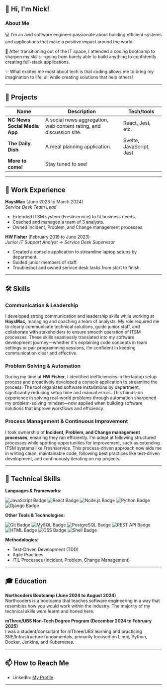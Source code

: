 ## 👋 Hi, I'm Nick!

### About Me
💻 I’m an avid software engineer passionate about building efficient systems and applications that make a positive impact around the world.

🚀 After transitioning out of the IT space, I attended a coding bootcamp to sharpen my skills—going from barely able to build anything to confidently creating full-stack applications.

✨ What excites me most about tech is that coding allows me to bring my imagination to life, all while creating solutions that help others!

---

## 🚀 Projects

| Name                         | Description                                                        | Tech/tools        |
| ---------------------------- | ------------------------------------------------------------------ | ----------------- |
| **NC News Social Media App** | A social news aggregation, web content rating, and discussion site. | React, Jest, etc. |
| **The Daily Dish**           | A meal planning application.                                       | Svelte, JavaScript, Jest |
| **More to come!**            | Stay tuned to see!                                                 |                   |

---

## 💼 Work Experience

**HaysMac** (June 2023 to March 2024)  
_Service Desk Team Lead_

- Extended ITSM system (Freshservice) to fit business needs.
- Coached and managed a team of 3 analysts.
- Owned Incident, Problem, and Change management processes.

**HW Fisher** (February 2019 to June 2023)  
_Junior IT Support Analyst → Service Desk Supervisor_

- Created a console application to streamline laptop setups by department.
- Guided junior members of staff.
- Troubleshot and owned service desk tasks from start to finish.

---

## 🛠️ Skills

### Communication & Leadership
I developed strong communication and leadership skills while working at **HaysMac**, managing and coaching a team of analysts. My role required me to clearly communicate technical solutions, guide junior staff, and collaborate with stakeholders to ensure smooth operation of ITSM processes. These skills seamlessly translated into my software development journey—whether it's explaining code concepts in team settings or pair programming sessions, I’m confident in keeping communication clear and effective.

### Problem Solving & Automation
During my time at **HW Fisher**, I identified inefficiencies in the laptop setup process and proactively developed a console application to streamline the process. The tool organized software installations by department, significantly reducing setup time and manual errors. This hands-on experience in solving real-world problems through automation sharpened my problem-solving mindset—now applied when building software solutions that improve workflows and efficiency.

### Process Management & Continuous Improvement
I took ownership of **Incident, Problem, and Change management processes**, ensuring they ran efficiently. I’m adept at following structured processes while spotting opportunities for improvement, such as extending ITSM systems like Freshservice. This process-driven approach now aids me in writing clean, maintainable code, following best practices like test-driven development, and continuously iterating on my projects.

---

## 🧰 Technical Skills

**Languages & Frameworks:**

<p align="left">
  <img src="https://img.shields.io/badge/JavaScript-F7DF1E?logo=javascript&logoColor=black" alt="JavaScript Badge"/>
  <img src="https://img.shields.io/badge/React-61DAFB?logo=react&logoColor=black" alt="React Badge"/>
  <img src="https://img.shields.io/badge/Node.js-339933?logo=node.js&logoColor=white" alt="Node.js Badge"/>
  <img src="https://img.shields.io/badge/Python-3776AB?logo=python&logoColor=white" alt="Python Badge"/>
  <img src="https://img.shields.io/badge/Django-092E20?logo=django&logoColor=white" alt="Django Badge"/>
</p>

**Other Tools & Technologies:**

<p align="left">
  <img src="https://img.shields.io/badge/Git-F05032?logo=git&logoColor=white" alt="Git Badge"/>
  <img src="https://img.shields.io/badge/MySQL-4479A1?logo=mysql&logoColor=white" alt="MySQL Badge"/>
  <img src="https://img.shields.io/badge/PostgreSQL-4169E1?logo=postgresql&logoColor=white" alt="PostgreSQL Badge"/>
  <img src="https://img.shields.io/badge/REST%20API-005571?logo=api&logoColor=white" alt="REST API Badge"/>
  <img src="https://img.shields.io/badge/HTML5-E34F26?logo=html5&logoColor=white" alt="HTML Badge"/>
  <img src="https://img.shields.io/badge/CSS3-1572B6?logo=css3&logoColor=white" alt="CSS Badge"/>
  <img src="https://img.shields.io/badge/Shell%20Scripting-4EAA25?logo=gnu-bash&logoColor=white" alt="Shell Badge"/>
</p>

**Methodologies:**

- Test-Driven Development (TDD)
- Agile Practices
- ITIL Processes (Incident, Problem, Change Management)

---

## 🎓 Education

**Northcoders Bootcamp (June 2024 to August 2024)**  
Northcoders is a bootcamp that teaches software engineering in a way that resembles how you would work within the industry. The majority of my technical skills were learnt and honed here.

**mThree/UBS Non-Tech Degree Program (December 2024 to February 2025)**  
I was a student/consultant for mThree/UBS learning and practicing SRE/Infrastructure fundamentals, primarily focused on Linux, Python, Docker, Jenkins, and Kubernetes.

---

## 📫 How to Reach Me

- LinkedIn: [My Profile](https://www.linkedin.com/in/nicholaswilson7/)

---

